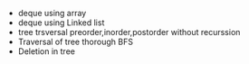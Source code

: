 
* deque using array
* deque using Linked list
* tree trsversal preorder,inorder,postorder without recurssion
* Traversal of tree thorough BFS
* Deletion in tree

